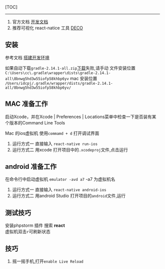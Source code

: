 [TOC]

---

 1. 官方文档
[开发文档](http://reactnative.cn/docs/0.50/getting-started.html#content)
2. 推荐可视化 react-natice 工具 [DECO](https://www.decoide.org/)
## 安装

参考文档 [搭建开发环境](http://reactnative.cn/docs/0.50/getting-started.html#content)

如果自动下载`gradle-2.14.1-all.zip`[下载](http://services.gradle.org/distributions/gradle-2.14.1-all.zip)失败,请手动
文件安装位置
`C:\Users\cc\.gradle\wrapper\dists\gradle-2.14.1-all\8bnwg5hd3w55iofp58khbp6yv`
mac 安装位置
`/Users/idcpj/.gradle/wrapper/dists/gradle-2.14.1-all/8bnwg5hd3w55iofp58khbp6yv/`

## MAC 准备工作

启动Xcode，并在Xcode | Preferences | Locations菜单中检查一下是否装有某个版本的Command Line Tools

Mac 的ios虚拟机 使用`commamd + d` 打开调试界面
1. 运行方式一
	直接输入 `react-native run-ios`
2. 运行方式二
	用xcode 打开项目中的`.xcodeproj`文件,点击运行

## android 准备工作

在命令行中启动虚拟机
`emulator -avd a7`  -a7 为虚拟机名
1. 运行方式一
	直接输入 `react-native android-ios`
2. 运行方式二
	用android Studio 打开项目的`android`文件,运行


## 测试技巧

安装phpstorm 插件  搜索 **react**  
虚拟机双击`r`可刷新状态

## 技巧
1. 摇一摇手机,打开`enable Live Reload`
